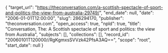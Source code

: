 {
  "target_url": "https://theconversation.com/a-scottish-spectacle-of-sport-and-politics-the-view-from-australia-29749/", 
  "end_date": null, 
  "date": "2006-01-01T12:00:00", 
  "slug": 286294170, 
  "publisher": "theconversation.com", 
  "open_access": true, 
  "npld": true, 
  "title": "Conversation, The: A Scottish spectacle of sport and politics: the view from Australia", 
  "subjects": [], 
  "collections": [], 
  "record_id": "20060101T120000//RgKgmxsSVVzk42PfsA3AQ==", 
  "scope": "root", 
  "start_date": null
}

